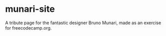 # munari-site
A tribute page for the fantastic designer Bruno Munari, made as an exercise for freecodecamp.org.

